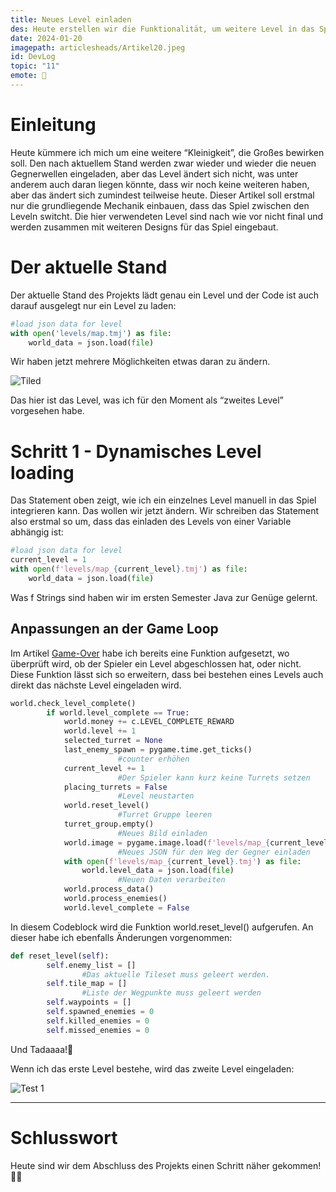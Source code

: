 ```yaml
---
title: Neues Level einladen
des: Heute erstellen wir die Funktionalität, um weitere Level in das Spiel einzuladen.
date: 2024-01-20
imagepath: articlesheads/Artikel20.jpeg
id: DevLog
topic: "11"
emote: 🥗
---
```


# Einleitung

Heute kümmere ich mich um eine weitere “Kleinigkeit”, die Großes bewirken soll. Den nach aktuellem Stand werden zwar wieder und wieder die neuen Gegnerwellen eingeladen, aber das Level ändert sich nicht, was unter anderem auch daran liegen könnte, dass wir noch keine weiteren haben, aber das ändert sich zumindest teilweise heute. Dieser Artikel soll erstmal nur die grundliegende Mechanik einbauen, dass das Spiel zwischen den Leveln switcht. Die hier verwendeten Level sind nach wie vor nicht final und werden zusammen mit weiteren Designs für das Spiel eingebaut.  

# Der aktuelle Stand

Der aktuelle Stand des Projekts lädt genau ein Level und der Code ist auch darauf ausgelegt nur ein Level zu laden:

```python
#load json data for level
with open('levels/map.tmj') as file:
    world_data = json.load(file)
```

Wir haben jetzt mehrere Möglichkeiten etwas daran zu ändern. 

![Tiled](/articlecontents/Artikel20/TiledII.png)

Das hier ist das Level, was ich für den Moment als “zweites Level” vorgesehen habe. 

# Schritt 1 - Dynamisches Level loading

Das Statement oben zeigt, wie ich ein einzelnes Level manuell in das Spiel integrieren kann. Das wollen wir jetzt ändern. Wir schreiben das Statement also erstmal so um, dass das einladen des Levels von einer Variable abhängig ist:

```python
#load json data for level
current_level = 1
with open(f'levels/map_{current_level}.tmj') as file:
    world_data = json.load(file)
```

Was f Strings sind haben wir im ersten Semester Java zur Genüge gelernt. 

## Anpassungen an der Game Loop

Im Artikel [Game-Over](https://nico-puelacher-fi.vercel.app/posts/post.19) habe ich bereits eine Funktion aufgesetzt, wo überprüft wird, ob der Spieler ein Level abgeschlossen hat, oder nicht. Diese Funktion lässt sich so erweitern, dass bei bestehen eines Levels auch direkt das nächste Level eingeladen wird.

```python
world.check_level_complete()
        if world.level_complete == True:
            world.money += c.LEVEL_COMPLETE_REWARD
            world.level += 1
            selected_turret = None
            last_enemy_spawn = pygame.time.get_ticks()
						#counter erhöhen
            current_level += 1
						#Der Spieler kann kurz keine Turrets setzen
            placing_turrets = False
						#Level neustarten
            world.reset_level()
						#Turret Gruppe leeren
            turret_group.empty()
						#Neues Bild einladen
            world.image = pygame.image.load(f'levels/map_{current_level}.png')
						#Neues JSON für den Weg der Gegner einladen
            with open(f'levels/map_{current_level}.tmj') as file:
                world.level_data = json.load(file)
						#Neuen Daten verarbeiten
            world.process_data()
            world.process_enemies()
            world.level_complete = False

```

In diesem Codeblock wird die Funktion world.reset_level() aufgerufen. An dieser habe ich ebenfalls Änderungen vorgenommen:

```python
def reset_level(self):
        self.enemy_list = []
				#Das aktuelle Tileset muss geleert werden.
        self.tile_map = []
				#Liste der Wegpunkte muss geleert werden
        self.waypoints = []
        self.spawned_enemies = 0
        self.killed_enemies = 0
        self.missed_enemies = 0
```

Und Tadaaaa!🥳

Wenn ich das erste Level bestehe, wird das zweite Level eingeladen:

![Test 1](/articlecontents/Artikel20/Test1.png)

---

# Schlusswort

Heute sind wir dem Abschluss des Projekts einen Schritt näher gekommen!👍🏻